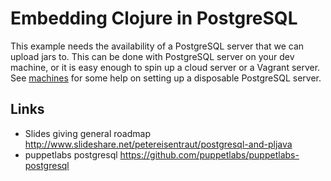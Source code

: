 Embedding Clojure in PostgreSQL
===============================

This example needs the availability of a PostgreSQL server that we can upload
jars to.  This can be done with PostgreSQL server on your dev machine, 
or it is easy enough to spin up a cloud server or a Vagrant server. 
See [machines](./machines) for some help on setting up a disposable 
PostgreSQL server.



Links
-----

* Slides giving general roadmap 
  http://www.slideshare.net/petereisentraut/postgresql-and-pljava
* puppetlabs postgresql 
  https://github.com/puppetlabs/puppetlabs-postgresql

